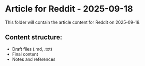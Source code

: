 # Article for Reddit - 2025-09-18

This folder will contain the article content for Reddit on 2025-09-18.

## Content structure:
- Draft files (.md, .txt)
- Final content
- Notes and references
